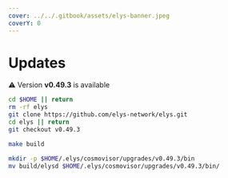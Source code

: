 ```yaml
---
cover: ../../.gitbook/assets/elys-banner.jpeg
coverY: 0
---
```


# Updates

⚠️ Version **v0.49.3** is available

```bash
cd $HOME || return
rm -rf elys
git clone https://github.com/elys-network/elys.git
cd elys || return
git checkout v0.49.3

make build

mkdir -p $HOME/.elys/cosmovisor/upgrades/v0.49.3/bin
mv build/elysd $HOME/.elys/cosmovisor/upgrades/v0.49.3/bin/
```
